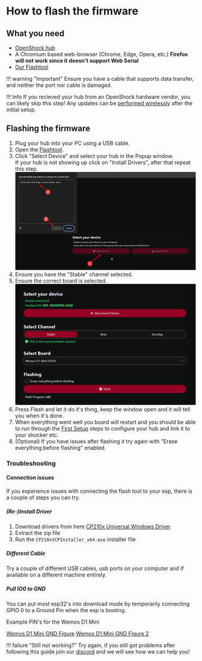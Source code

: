 # How to flash the firmware

## What you need

- [OpenShock hub](../hardware/boards/index.md)
- A Chromium based web-browser (Chrome, Edge, Opera, etc.) **Firefox will not work since it doesn't support Web Serial**
- [Our Flashtool](https://next.openshock.app/flashtool)

!!! warning "Important"
    Ensure you have a cable that supports data transfer, and neither the port nor cable is damaged.

!!! Info
    If you recieved your hub from an OpenShock hardware vendor, you can likely skip this step! Any updates can be [performed wirelessly](../guides/openshock-how-to-update.md) after the initial setup.

## Flashing the firmware
1. Plug your hub into your PC using a USB cable.
2. Open the [Flashtool](https://next.openshock.app/flashtool).
3. Click "Select Device" and select your hub in the Popup window.  
If your hub is not showing up click on "Install Drivers", after that repeat this step.
![Connect Controller](../static/guides/how-to-flash/Connect_Device_Flashtoolguide.png)
4. Ensure you have the "Stable" channel selected.
5. Ensure the correct board is selected.
![Settings](../static/guides/how-to-flash/settings.png)  
6. Press Flash and let it do it's thing, keep the window open and it will tell you when it's done.  
7. When everything went well you board will restart and you should be able to run through the [First Setup](../guides/openshock-first-setup.md) steps to configure your hub and link it to your shocker etc.  
8. (Optional) If you have issues after flashing it try again with "Erase everything before flashing" enabled.  

### Troubleshooting

#### Connection issues

If you experience issues with connecting the flash tool to your esp, there is a couple of steps you can try.

##### (Re-)Install Driver

1. Download drivers from here [CP210x Universal Windows Driver](https://download.openshock.org/drivers/CP210x_Universal_Windows_Driver.zip)
2. Extract the zip file
3. Run the `CP210xVCPInstaller_x64.exe` installer file

##### Different Cable

Try a couple of different USB cables, usb ports on your computer and if available on a different machine entirely.

##### Pull IO0 to GND

You can put most esp32's into download mode by temporarily connecting GPIO 0 to a Ground Pin when the esp is booting.

Example PIN's for the Wemos D1 Mini

[Wemos D1 Mini GND Figure](../static/boards/wemos-d1-mini-esp32/gnd-figure.webp)
[Wemos D1 Mini GND Figure 2](../static/boards/wemos-d1-mini-esp32/gnd-figure2.webp)


!!! failure "Still not working?"
    Try again, if you still got problems after following this guide join our [discord](https://discord.gg/OpenShock) and we will see how we can help you!
